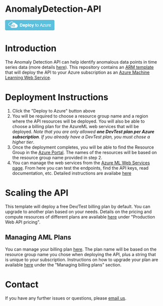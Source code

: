 # AnomalyDetection-API

[![Deploy to Azure](https://raw.githubusercontent.com/Azure/azure-quickstart-templates/master/1-CONTRIBUTION-GUIDE/images/deploytoazure.png)](http://portal.azure.com/#create/Microsoft.Template/uri/https%3A%2F%2Fraw.githubusercontent.com%2FAzure%2FAnomalyDetection-API%2Fmaster%2Fazuredeploy.json)

# Introduction
The Anomaly Detection API can help identify anomalous data points in time series data (more details [here](https://gallery.cortanaintelligence.com/MachineLearningAPI/Anomaly-Detection-2)).  This repository contains an [ARM template](https://docs.microsoft.com/en-us/azure/azure-resource-manager/resource-group-overview) that will deploy the API to your Azure subscription as an [Azure Machine Learning Web Service](https://services.azureml.net/).

# Deployment Instructions
1. Click the "Deploy to Azure" button above
2. You will be required to choose a resource group name and a region where the API resources will be deployed.  You will also be able to choose a billing plan for the AzureML web services that will be deployed.  *Note that you are only allowed **one DevTest plan per Azure subscription**.  If you already have a DevTest plan, you must chose a higher tier*.
3. Once the deployment completes, you will be able to find the Resource Group in the [Azure Portal](https://ms.portal.azure.com/#blade/HubsExtension/Resources/resourceType/Microsoft.Resources%2Fsubscriptions%2FresourceGroups).  The names of the resources will be based on the resource group name provided in step 2.
4. You can manage the web services from the [Azure ML Web Services page](https://services.azureml.net/webservices/).  From here you can test the endpoints, find the API keys, read documentation, etc. Detailed instructions are availabe [here](https://docs.microsoft.com/en-us/azure/machine-learning/machine-learning-manage-new-webservice)

# Scaling the API
This template will deploy a free Dev/Test billing plan by default.  You can upgrade to another plan based on your needs.  Details on the pricing and compute resources of different plans are available [here](https://azure.microsoft.com/en-us/pricing/details/machine-learning/) under "Production Web API pricing".

## Managing AML Plans 
You can manage your billing plan [here](https://services.azureml.net/plans/).  The plan name will be based on the resource group name you chose when deploying the API, plus a string that is unique to your subscription.  Instructions on how to upgrade your plan are available [here](https://docs.microsoft.com/en-us/azure/machine-learning/machine-learning-manage-new-webservice) under the "Managing billing plans" section.

# Contact
If you have any further issues or questions, please [email us](mailto:admlsupport@microsoft.com).
